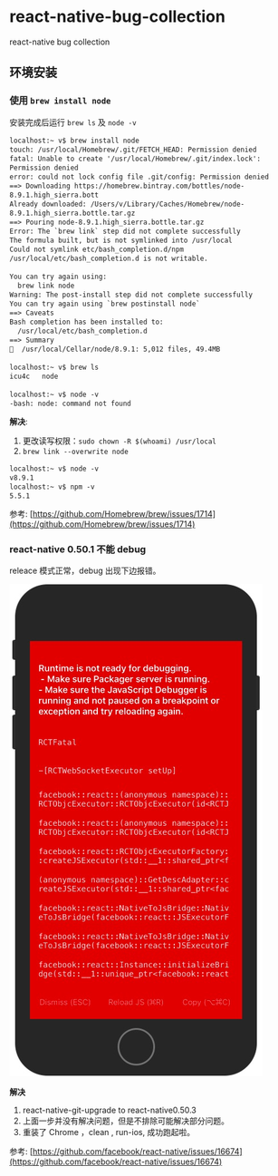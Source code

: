 # react-native-bug-collection
react-native bug collection

## 环境安装

### 使用 `brew install node` 
安装完成后运行 `brew ls` 及 `node -v`

```
localhost:~ v$ brew install node
touch: /usr/local/Homebrew/.git/FETCH_HEAD: Permission denied
fatal: Unable to create '/usr/local/Homebrew/.git/index.lock': Permission denied
error: could not lock config file .git/config: Permission denied
==> Downloading https://homebrew.bintray.com/bottles/node-8.9.1.high_sierra.bott
Already downloaded: /Users/v/Library/Caches/Homebrew/node-8.9.1.high_sierra.bottle.tar.gz
==> Pouring node-8.9.1.high_sierra.bottle.tar.gz
Error: The `brew link` step did not complete successfully
The formula built, but is not symlinked into /usr/local
Could not symlink etc/bash_completion.d/npm
/usr/local/etc/bash_completion.d is not writable.

You can try again using:
  brew link node
Warning: The post-install step did not complete successfully
You can try again using `brew postinstall node`
==> Caveats
Bash completion has been installed to:
  /usr/local/etc/bash_completion.d
==> Summary
🍺  /usr/local/Cellar/node/8.9.1: 5,012 files, 49.4MB

localhost:~ v$ brew ls
icu4c	node

localhost:~ v$ node -v
-bash: node: command not found
```
**解决**:

 1. 更改读写权限：`sudo chown -R $(whoami) /usr/local`
 2. `brew link --overwrite node`
 
```
localhost:~ v$ node -v
v8.9.1
localhost:~ v$ npm -v
5.5.1
```

参考: [https://github.com/Homebrew/brew/issues/1714](https://github.com/Homebrew/brew/issues/1714)

### react-native 0.50.1 不能 debug
releace 模式正常，debug 出现下边报错。

![debug](https://github.com/Guodadada/react-native-bug-collection/blob/master/Resources/debug.jpeg)

**解决**

  1. react-native-git-upgrade to react-native0.50.3
  2. 上面一步并没有解决问题，但是不排除可能解决部分问题。
  3. 重装了 Chrome ，clean , run-ios, 成功跑起啦。

  
参考: [https://github.com/facebook/react-native/issues/16674](https://github.com/facebook/react-native/issues/16674)